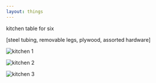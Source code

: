 ```yaml
---
layout: things
---
```


kitchen table for six

[steel tubing, removable legs, plywood, assorted hardware]

![kitchen 1](http://i.imgur.com/RvYjKLZl.jpg)

![kitchen 2](http://i.imgur.com/0xpX8ILl.jpg)

![kitchen 3](http://i.imgur.com/OvfwAETl.jpg)